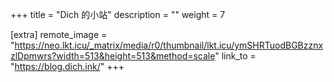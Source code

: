 +++
title = "Dich 的小站"
description = ""
weight = 7

[extra]
remote_image = "https://neo.lkt.icu/_matrix/media/r0/thumbnail/lkt.icu/ymSHRTuodBGBzznxzlDpmwrs?width=513&height=513&method=scale"
link_to = "https://blog.dich.ink/"
+++
